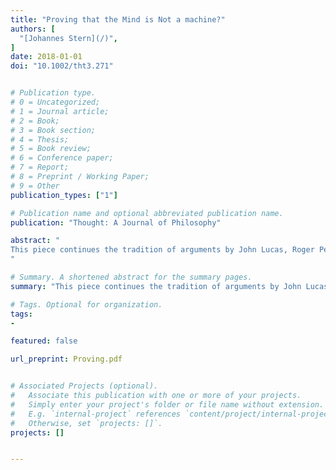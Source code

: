 ```yaml
---
title: "Proving that the Mind is Not a machine?"
authors: [
  "[Johannes Stern](/)",
]
date: 2018-01-01
doi: "10.1002/tht3.271"


# Publication type.
# 0 = Uncategorized;
# 1 = Journal article;
# 2 = Book;
# 3 = Book section;
# 4 = Thesis;
# 5 = Book review;
# 6 = Conference paper;
# 7 = Report;
# 8 = Preprint / Working Paper;
# 9 = Other
publication_types: ["1"]

# Publication name and optional abbreviated publication name.
publication: "Thought: A Journal of Philosophy"

abstract: "
This piece continues the tradition of arguments by John Lucas, Roger Penrose and others to the effect that the human mind is not a machine. Kurt Gödel thought that the intensional paradoxes stand in the way of proving that the mind is not a machine. According to Gödel, a successful proof that the mind is not a machine would require a solution to the intensional paradoxes. We provide what might seem to be a partial vindication of Gödel and show that if a particular solution to the intensional paradoxes is adopted, one can indeed give an argument to the effect that the mind is not a machine.
"

# Summary. A shortened abstract for the summary pages.
summary: "This piece continues the tradition of arguments by John Lucas, Roger Penrose and others to the effect that the human mind is not a machine."

# Tags. Optional for organization.
tags:
-

featured: false

url_preprint: Proving.pdf


# Associated Projects (optional).
#   Associate this publication with one or more of your projects.
#   Simply enter your project's folder or file name without extension.
#   E.g. `internal-project` references `content/project/internal-project/index.md`.
#   Otherwise, set `projects: []`.
projects: []


---
```

